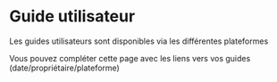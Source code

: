 

# Guide utilisateur

Les guides utilisateurs sont disponibles via les différentes plateformes

Vous pouvez compléter cette page avec les liens vers vos guides \(date/propriétaire/plateforme\)

